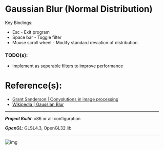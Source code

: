 # Gaussian Blur (Normal Distribution)
Key Bindings:
- Esc - Exit program
- Space bar          - Toggle filter
- Mouse scroll wheel - Modify standard deviation of distribution

### TODO(s):
-  Implement as seperable filters to improve performance

# Reference(s):
- [Grant Sanderson | Convolutions in image processing](https://www.youtube.com/watch?v=8rrHTtUzyZA)
- [Wikipedia | Gaussian Blur](https://en.wikipedia.org/wiki/Gaussian_blur)

<hr>

***Project Build***: x86 or all configuration 

***OpenGL***: GLSL4.3, OpenGL32.lib

<hr>

![img](https://res.cloudinary.com/asuelimf/image/upload/v1636928558/ProjectScreenshots/MathsOpenGLGausianblur_r7wcml.png)
